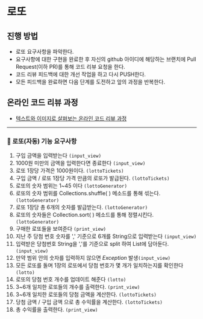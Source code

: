 # 로또
## 진행 방법
* 로또 요구사항을 파악한다.
* 요구사항에 대한 구현을 완료한 후 자신의 github 아이디에 해당하는 브랜치에 Pull Request(이하 PR)를 통해 코드 리뷰 요청을 한다.
* 코드 리뷰 피드백에 대한 개선 작업을 하고 다시 PUSH한다.
* 모든 피드백을 완료하면 다음 단계를 도전하고 앞의 과정을 반복한다.

## 온라인 코드 리뷰 과정
* [텍스트와 이미지로 살펴보는 온라인 코드 리뷰 과정](https://github.com/next-step/nextstep-docs/tree/master/codereview)


--------------------------------
### 🔹 로또(자동) 기능 요구사항

1. 구입 금액을 입력받는다 `(input_view)`
2. 1000원 미만의 금액을 입력한다면 종료한다 `(input_view)`
3. 로또 1장당 가격은 1000원이다. `(lottoTickets)`
4. 구입 금액 / 로또 1장당 가격 만큼의 로또가 발급된다. `(lottoTickets)`
5. 로또의 숫자 범위는 1~45 이다 `(lottoGenerator)`
6. 로또의 숫자 범위를 Collections.shuffle( ) 메소드를 통해 섞는다. `(lottoGenerator)`
7. 로또 1장당 총 6개의 숫자를 발급받는다. `(lottoGenerator)`
8. 로또의 숫자들은 Collection.sort( ) 메소드를 통해 정렬시킨다. `(lottoGenerator)`
9. 구매한 로또들을 보여준다 `(print_view)`
10. 지난 주 당첨 번호 숫자를 ',' 기준으로 6개를 String으로 입력받는다 `(input_view)`
11. 입력받은 당첨번호 String을 ','를 기준으로 split 하여 List에 담아둔다. `(input_view)`
12. 만약 범위 안의 숫자를 입력하지 않으면 *Exception* 발생`(input_view)`
13. 모든 로또를 돌며 1장의 로또에서 당첨 번호가 몇 개가 일치하는지를 확인한다 `(lotto)`
14. 로또의 당첨 번호 개수를 업데이트 해준다 `(lotto)`
15. 3~6개 일치한 로또들의 개수를 출력한다.  `(print_view)`
16. 3~6개 일치한 로또들의 당첨 금액을 계산한다. `(lottoTickets)`
17. 당첨 금액 / 구입 금액 으로 총 수익률을 계산한다. `(lottoTickets)`
18. 총 수익률을 출력한다. `(print_view)`
